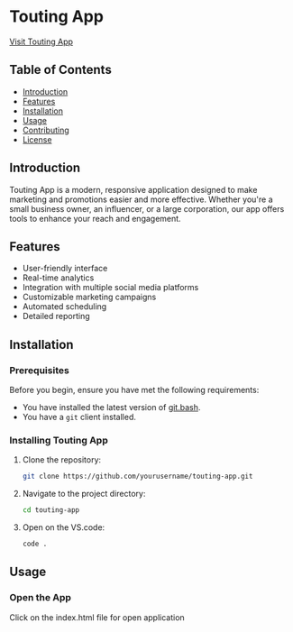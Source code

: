 # Touting App

[Visit Touting App](https://mruhid.github.io/Touring_App/)

## Table of Contents

- [Introduction](#introduction)
- [Features](#features)
- [Installation](#installation)
- [Usage](#usage)
- [Contributing](#contributing)
- [License](#license)

## Introduction

Touting App is a modern, responsive application designed to make marketing and promotions easier and more effective. Whether you're a small business owner, an influencer, or a large corporation, our app offers tools to enhance your reach and engagement.

## Features

- User-friendly interface
- Real-time analytics
- Integration with multiple social media platforms
- Customizable marketing campaigns
- Automated scheduling
- Detailed reporting

## Installation

### Prerequisites

Before you begin, ensure you have met the following requirements:

- You have installed the latest version of [git.bash](https://git-scm.com/downloads).
- You have a `git` client installed.

### Installing Touting App

1. Clone the repository:

    ```bash
    git clone https://github.com/yourusername/touting-app.git
    ```

2. Navigate to the project directory:

    ```bash
    cd touting-app
    ```

3. Open  on the  VS.code:

    ```bash
   code .
    ```

## Usage

### Open the App

 Click on the index.html file for open application


